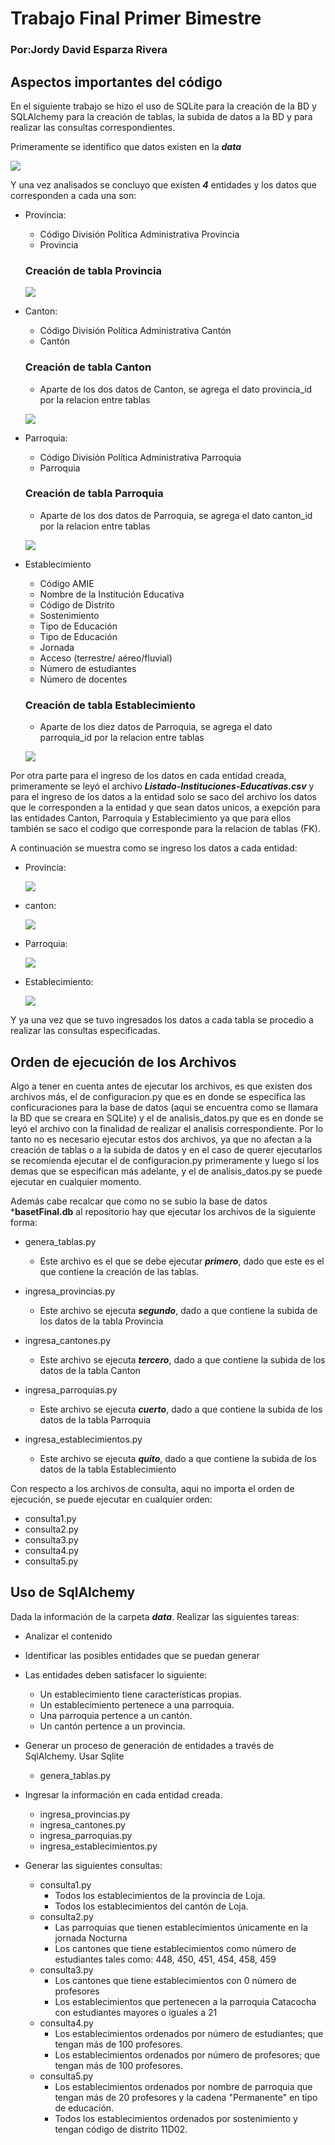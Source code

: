 # Trabajo Final Primer Bimestre

### Por:Jordy David Esparza Rivera

## Aspectos importantes del código

En el siguiente trabajo se hizo el uso de SQLite para la creación de la BD y SQLAlchemy para la creación de tablas, la subida de datos a la BD y para realizar las consultas correspondientes.

Primeramente se identifico que datos existen en la ***data***

![](https://github.com/PlataformasWeb-P-AA2021/trabajo-final-1bim-Jdesparza/blob/main/img/0.png)

Y una vez analisados se concluyo que existen ***4*** entidades y los datos que corresponden a cada una son:

* Provincia:
	* Código División Política Administrativa Provincia
	* Provincia

	### Creación de tabla Provincia

	![](https://github.com/PlataformasWeb-P-AA2021/trabajo-final-1bim-Jdesparza/blob/main/img/1.png) 

* Canton:
	* Código División Política Administrativa  Cantón
	* Cantón

	### Creación de tabla Canton
	* Aparte de los dos datos de Canton, se agrega el dato provincia_id por la relacion entre tablas

	![](https://github.com/PlataformasWeb-P-AA2021/trabajo-final-1bim-Jdesparza/blob/main/img/2.png) 

* Parroquia:
	* Código División Política Administrativa  Parroquia
	* Parroquia

	### Creación de tabla Parroquia
	* Aparte de los dos datos de Parroquia, se agrega el dato canton_id por la relacion entre tablas

	![](https://github.com/PlataformasWeb-P-AA2021/trabajo-final-1bim-Jdesparza/blob/main/img/3.png)

* Establecimiento
	* Código AMIE
	* Nombre de la Institución Educativa
	* Código de Distrito
	* Sostenimiento
	* Tipo de Educación
	* Tipo de Educación
	* Jornada
	* Acceso (terrestre/ aéreo/fluvial)
	* Número de estudiantes
	* Número de docentes

	### Creación de tabla Establecimiento
	* Aparte de los diez datos de Parroquia, se agrega el dato parroquia_id por la relacion entre tablas

	![](https://github.com/PlataformasWeb-P-AA2021/trabajo-final-1bim-Jdesparza/blob/main/img/4.png)

Por otra parte para el ingreso de los datos en cada entidad creada, primeramente se leyó el archivo ***Listado-Instituciones-Educativas.csv*** y para el ingreso de los datos a la entidad solo se saco del archivo los datos que le corresponden a la entidad y que sean datos unicos, a exepción para las entidades Canton, Parroquia y Establecimiento ya que para ellos también se saco el codigo que corresponde para la relacion de tablas (FK).

A continuación se muestra como se ingreso los datos a cada entidad:

* Provincia:

	![](https://github.com/PlataformasWeb-P-AA2021/trabajo-final-1bim-Jdesparza/blob/main/img/5.png)

* canton:

	![](https://github.com/PlataformasWeb-P-AA2021/trabajo-final-1bim-Jdesparza/blob/main/img/6.png)

* Parroquia:

	![](https://github.com/PlataformasWeb-P-AA2021/trabajo-final-1bim-Jdesparza/blob/main/img/7.png)

* Establecimiento:

	![](https://github.com/PlataformasWeb-P-AA2021/trabajo-final-1bim-Jdesparza/blob/main/img/8.png)

Y ya una vez que se tuvo ingresados los datos a cada tabla se procedio a realizar las consultas especificadas.

## Orden de ejecución de los Archivos

Algo a tener en cuenta antes de ejecutar los archivos, es que existen dos archivos más, el de configuracion.py que es en donde se especifica las conficuraciones para la base de datos (aqui se encuentra como se llamara la BD que se creara en SQLite) y el de analisis_datos.py que es en donde se leyó el archivo con la finalidad de realizar el analisis correspondiente. Por lo tanto no es necesario ejecutar estos dos archivos, ya que no afectan a la creación de tablas o a la subida de datos y en el caso de querer ejecutarlos se recomienda ejecutar el de configuracion.py primeramente y luego sí los demas que se especifican más adelante, y el de analisis_datos.py se puede ejecutar en cualquier momento.

Además cabe recalcar que como no se subio la base de datos ***basetFinal.db** al repositorio hay que ejecutar los archivos de la siguiente forma:

* genera_tablas.py
	* Este archivo es el que se debe ejecutar ***primero***, dado que este es el que contiene la creación de las tablas.

* ingresa_provincias.py
	* Este archivo se ejecuta ***segundo***, dado a que contiene la subida de los datos de la tabla Provincia

* ingresa_cantones.py
	* Este archivo se ejecuta ***tercero***, dado a que contiene la subida de los datos de la tabla Canton

* ingresa_parroquias.py
	* Este archivo se ejecuta ***cuerto***, dado a que contiene la subida de los datos de la tabla Parroquia

* ingresa_establecimientos.py
	* Este archivo se ejecuta ***quito***, dado a que contiene la subida de los datos de la tabla Establecimiento

Con respecto a los archivos de consulta, aqui no importa el orden de ejecución, se puede ejecutar en cualquier orden:

* consulta1.py
* consulta2.py
* consulta3.py
* consulta4.py
* consulta5.py

## Uso de SqlAlchemy

Dada la información de la carpeta ***data***. Realizar las siguientes tareas:

* Analizar el contenido

* Identificar las posibles entidades que se puedan generar

* Las entidades deben satisfacer lo siguiente:
	* Un establecimiento tiene características propias.
	* Un establecimiento pertenece a una parroquia.
	* Una parroquia pertence a un cantón.
	* Un cantón pertence a un provincia.

* Generar un proceso de generación de entidades a través de SqlAlchemy. Usar Sqlite
	* genera_tablas.py

* Ingresar la información en cada entidad creada.
	* ingresa_provincias.py
	* ingresa_cantones.py
	* ingresa_parroquias.py
	* ingresa_establecimientos.py

* Generar las siguientes consultas:
	* consulta1.py
		* Todos los establecimientos de la provincia de Loja.
		* Todos los establecimientos del cantón de Loja.
	* consulta2.py
    	* Las parroquias que tienen establecimientos únicamente en la jornada Nocturna
		* Los cantones que tiene establecimientos como número de estudiantes tales como: 448, 450, 451, 454, 458, 459
	* consulta3.py
		* Los cantones que tiene establecimientos con 0 número de profesores
		* Los establecimientos que pertenecen a la parroquia Catacocha con estudiantes mayores o iguales a 21
	* consulta4.py
		* Los establecimientos ordenados por número de estudiantes; que tengan más de 100 profesores. 
		* Los establecimientos ordenados por número de profesores; que tengan más de 100 profesores.
	* consulta5.py
		* Los establecimientos ordenados por nombre de parroquia que tengan más de 20 profesores y la cadena "Permanente" en tipo de educación.
		* Todos los establecimientos ordenados por sostenimiento y tengan código de distrito 11D02.
